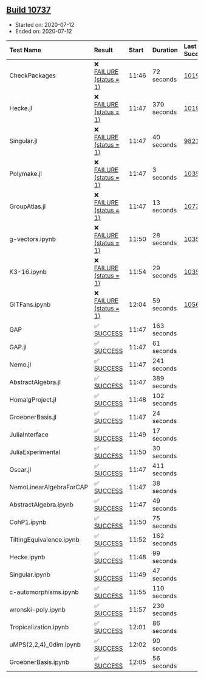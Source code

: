 ## [Build 10737](https://oscarci.mathematik.uni-kl.de/job/oscar/10737/)

* Started on: 2020-07-12
* Ended on: 2020-07-12

| Test Name    | Result | Start | Duration | Last Success | First Failure |
|:-------------|:-------|:------|:---------|:-------------|:--------------|
| CheckPackages | ❌ [FAILURE (status = 1)](https://oscarci.mathematik.uni-kl.de/job/oscar/10737/artifact/logs/build-10737/CheckPackages.log) | 11:46 | 72 seconds | [10197](https://oscarci.mathematik.uni-kl.de/job/oscar/10197/) | [10198](https://oscarci.mathematik.uni-kl.de/job/oscar/10198/) |
| Hecke.jl | ❌ [FAILURE (status = 1)](https://oscarci.mathematik.uni-kl.de/job/oscar/10737/artifact/logs/build-10737/Hecke.jl.log) | 11:47 | 370 seconds | [10197](https://oscarci.mathematik.uni-kl.de/job/oscar/10197/) | [10198](https://oscarci.mathematik.uni-kl.de/job/oscar/10198/) |
| Singular.jl | ❌ [FAILURE (status = 1)](https://oscarci.mathematik.uni-kl.de/job/oscar/10737/artifact/logs/build-10737/Singular.jl.log) | 11:47 | 40 seconds | [9821](https://oscarci.mathematik.uni-kl.de/job/oscar/9821/) | [9822](https://oscarci.mathematik.uni-kl.de/job/oscar/9822/) |
| Polymake.jl | ❌ [FAILURE (status = 1)](https://oscarci.mathematik.uni-kl.de/job/oscar/10737/artifact/logs/build-10737/Polymake.jl.log) | 11:47 | 3 seconds | [10356](https://oscarci.mathematik.uni-kl.de/job/oscar/10356/) | [10357](https://oscarci.mathematik.uni-kl.de/job/oscar/10357/) |
| GroupAtlas.jl | ❌ [FAILURE (status = 1)](https://oscarci.mathematik.uni-kl.de/job/oscar/10737/artifact/logs/build-10737/GroupAtlas.jl.log) | 11:47 | 13 seconds | [10736](https://oscarci.mathematik.uni-kl.de/job/oscar/10736/) | [10737](https://oscarci.mathematik.uni-kl.de/job/oscar/10737/) |
| g-vectors.ipynb | ❌ [FAILURE (status = 1)](https://oscarci.mathematik.uni-kl.de/job/oscar/10737/artifact/logs/build-10737/g-vectors.ipynb.log) | 11:50 | 28 seconds | [10356](https://oscarci.mathematik.uni-kl.de/job/oscar/10356/) | [10357](https://oscarci.mathematik.uni-kl.de/job/oscar/10357/) |
| K3-16.ipynb | ❌ [FAILURE (status = 1)](https://oscarci.mathematik.uni-kl.de/job/oscar/10737/artifact/logs/build-10737/K3-16.ipynb.log) | 11:54 | 29 seconds | [10356](https://oscarci.mathematik.uni-kl.de/job/oscar/10356/) | [10357](https://oscarci.mathematik.uni-kl.de/job/oscar/10357/) |
| GITFans.ipynb | ❌ [FAILURE (status = 1)](https://oscarci.mathematik.uni-kl.de/job/oscar/10737/artifact/logs/build-10737/GITFans.ipynb.log) | 12:04 | 59 seconds | [10566](https://oscarci.mathematik.uni-kl.de/job/oscar/10566/) | [10567](https://oscarci.mathematik.uni-kl.de/job/oscar/10567/) |
| GAP | ✅ [SUCCESS](https://oscarci.mathematik.uni-kl.de/job/oscar/10737/artifact/logs/build-10737/GAP.log) | 11:47 | 163 seconds |  |  |
| GAP.jl | ✅ [SUCCESS](https://oscarci.mathematik.uni-kl.de/job/oscar/10737/artifact/logs/build-10737/GAP.jl.log) | 11:47 | 61 seconds |  |  |
| Nemo.jl | ✅ [SUCCESS](https://oscarci.mathematik.uni-kl.de/job/oscar/10737/artifact/logs/build-10737/Nemo.jl.log) | 11:47 | 241 seconds |  |  |
| AbstractAlgebra.jl | ✅ [SUCCESS](https://oscarci.mathematik.uni-kl.de/job/oscar/10737/artifact/logs/build-10737/AbstractAlgebra.jl.log) | 11:47 | 389 seconds |  |  |
| HomalgProject.jl | ✅ [SUCCESS](https://oscarci.mathematik.uni-kl.de/job/oscar/10737/artifact/logs/build-10737/HomalgProject.jl.log) | 11:48 | 102 seconds |  |  |
| GroebnerBasis.jl | ✅ [SUCCESS](https://oscarci.mathematik.uni-kl.de/job/oscar/10737/artifact/logs/build-10737/GroebnerBasis.jl.log) | 11:47 | 24 seconds |  |  |
| JuliaInterface | ✅ [SUCCESS](https://oscarci.mathematik.uni-kl.de/job/oscar/10737/artifact/logs/build-10737/JuliaInterface.log) | 11:49 | 17 seconds |  |  |
| JuliaExperimental | ✅ [SUCCESS](https://oscarci.mathematik.uni-kl.de/job/oscar/10737/artifact/logs/build-10737/JuliaExperimental.log) | 11:50 | 30 seconds |  |  |
| Oscar.jl | ✅ [SUCCESS](https://oscarci.mathematik.uni-kl.de/job/oscar/10737/artifact/logs/build-10737/Oscar.jl.log) | 11:47 | 411 seconds |  |  |
| NemoLinearAlgebraForCAP | ✅ [SUCCESS](https://oscarci.mathematik.uni-kl.de/job/oscar/10737/artifact/logs/build-10737/NemoLinearAlgebraForCAP.log) | 11:47 | 38 seconds |  |  |
| AbstractAlgebra.ipynb | ✅ [SUCCESS](https://oscarci.mathematik.uni-kl.de/job/oscar/10737/artifact/logs/build-10737/AbstractAlgebra.ipynb.log) | 11:47 | 49 seconds |  |  |
| CohP1.ipynb | ✅ [SUCCESS](https://oscarci.mathematik.uni-kl.de/job/oscar/10737/artifact/logs/build-10737/CohP1.ipynb.log) | 11:50 | 75 seconds |  |  |
| TiltingEquivalence.ipynb | ✅ [SUCCESS](https://oscarci.mathematik.uni-kl.de/job/oscar/10737/artifact/logs/build-10737/TiltingEquivalence.ipynb.log) | 11:52 | 162 seconds |  |  |
| Hecke.ipynb | ✅ [SUCCESS](https://oscarci.mathematik.uni-kl.de/job/oscar/10737/artifact/logs/build-10737/Hecke.ipynb.log) | 11:48 | 99 seconds |  |  |
| Singular.ipynb | ✅ [SUCCESS](https://oscarci.mathematik.uni-kl.de/job/oscar/10737/artifact/logs/build-10737/Singular.ipynb.log) | 11:49 | 47 seconds |  |  |
| c-automorphisms.ipynb | ✅ [SUCCESS](https://oscarci.mathematik.uni-kl.de/job/oscar/10737/artifact/logs/build-10737/c-automorphisms.ipynb.log) | 11:55 | 110 seconds |  |  |
| wronski-poly.ipynb | ✅ [SUCCESS](https://oscarci.mathematik.uni-kl.de/job/oscar/10737/artifact/logs/build-10737/wronski-poly.ipynb.log) | 11:57 | 230 seconds |  |  |
| Tropicalization.ipynb | ✅ [SUCCESS](https://oscarci.mathematik.uni-kl.de/job/oscar/10737/artifact/logs/build-10737/Tropicalization.ipynb.log) | 12:01 | 86 seconds |  |  |
| uMPS(2,2,4)_0dim.ipynb | ✅ [SUCCESS](https://oscarci.mathematik.uni-kl.de/job/oscar/10737/artifact/logs/build-10737/uMPS-2-2-4-_0dim.ipynb.log) | 12:02 | 90 seconds |  |  |
| GroebnerBasis.ipynb | ✅ [SUCCESS](https://oscarci.mathematik.uni-kl.de/job/oscar/10737/artifact/logs/build-10737/GroebnerBasis.ipynb.log) | 12:05 | 56 seconds |  |  |
